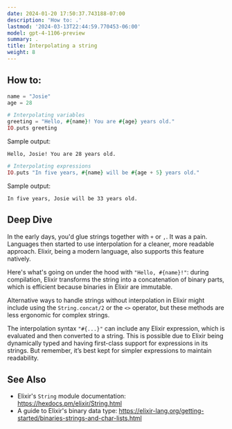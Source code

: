 ```yaml
---
date: 2024-01-20 17:50:37.743188-07:00
description: 'How to: .'
lastmod: '2024-03-13T22:44:59.770453-06:00'
model: gpt-4-1106-preview
summary: .
title: Interpolating a string
weight: 8
---
```


## How to:
```elixir
name = "Josie"
age = 28

# Interpolating variables
greeting = "Hello, #{name}! You are #{age} years old."
IO.puts greeting
```
Sample output:
```
Hello, Josie! You are 28 years old.
```
```elixir
# Interpolating expressions
IO.puts "In five years, #{name} will be #{age + 5} years old."
```
Sample output:
```
In five years, Josie will be 33 years old.
```

## Deep Dive
In the early days, you'd glue strings together with `+` or `,`. It was a pain. Languages then started to use interpolation for a cleaner, more readable approach. Elixir, being a modern language, also supports this feature natively.

Here's what's going on under the hood with `"Hello, #{name}!"`: during compilation, Elixir transforms the string into a concatenation of binary parts, which is efficient because binaries in Elixir are immutable.

Alternative ways to handle strings without interpolation in Elixir might include using the `String.concat/2` or the `<>` operator, but these methods are less ergonomic for complex strings.

The interpolation syntax `"#{...}"` can include any Elixir expression, which is evaluated and then converted to a string. This is possible due to Elixir being dynamically typed and having first-class support for expressions in its strings. But remember, it’s best kept for simpler expressions to maintain readability.

## See Also
- Elixir's `String` module documentation: https://hexdocs.pm/elixir/String.html
- A guide to Elixir's binary data type: https://elixir-lang.org/getting-started/binaries-strings-and-char-lists.html
